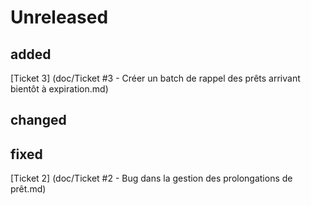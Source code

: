 # Unreleased
## added

[Ticket 3] (doc/Ticket #3 - Créer un batch de rappel des prêts arrivant bientôt à expiration.md)
## changed

## fixed
[Ticket 2] (doc/Ticket #2 - Bug dans la gestion des prolongations de prêt.md)